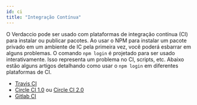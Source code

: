```yaml
---
id: ci
title: "Integração Contínua"
---
```


O Verdaccio pode ser usado com plataformas de integração contínua (CI) para instalar ou publicar pacotes. Ao usar o NPM para instalar um pacote privado em um ambiente de IC pela primeira vez, você poderá esbarrar em alguns problemas. O comando `npm login` é projetado para ser usado interativamente. Isso representa um problema no CI, scripts, etc. Abaixo estão alguns artigos detalhando como usar o `npm login` em diferentes plataformas de CI.

- [Travis CI](https://remysharp.com/2015/10/26/using-travis-with-private-npm-deps)
- [Circle CI 1.0](https://circleci.com/docs/1.0/npm-login/) ou [Circle CI 2.0](https://circleci.com/docs/2.0/deployment-integrations/#npm)
- [Gitlab CI](https://www.exclamationlabs.com/blog/continuous-deployment-to-npm-using-gitlab-ci/)
